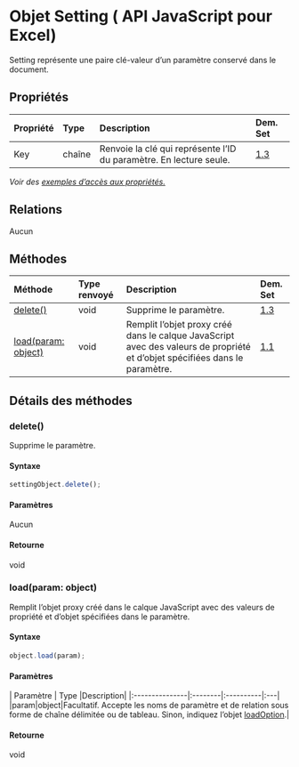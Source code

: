 # <a name="setting-object-javascript-api-for-excel"></a>Objet Setting ( API JavaScript pour Excel)

Setting représente une paire clé-valeur d’un paramètre conservé dans le document.

## <a name="properties"></a>Propriétés

| Propriété     | Type   |Description| Dem. Set|
|:---------------|:--------|:----------|:----|
|Key|chaîne|Renvoie la clé qui représente l’ID du paramètre. En lecture seule.|[1.3](../requirement-sets/excel-api-requirement-sets.md)|

_Voir des [exemples d’accès aux propriétés.](#property-access-examples)_

## <a name="relationships"></a>Relations
Aucun


## <a name="methods"></a>Méthodes

| Méthode           | Type renvoyé    |Description| Dem. Set|
|:---------------|:--------|:----------|:----|
|[delete()](#delete)|void|Supprime le paramètre.|[1.3](../requirement-sets/excel-api-requirement-sets.md)|
|[load(param: object)](#loadparam-object)|void|Remplit l’objet proxy créé dans le calque JavaScript avec des valeurs de propriété et d’objet spécifiées dans le paramètre.|[1.1](../requirement-sets/excel-api-requirement-sets.md)|

## <a name="method-details"></a>Détails des méthodes


### <a name="delete"></a>delete()
Supprime le paramètre.

#### <a name="syntax"></a>Syntaxe
```js
settingObject.delete();
```

#### <a name="parameters"></a>Paramètres
Aucun

#### <a name="returns"></a>Retourne
void

### <a name="loadparam-object"></a>load(param: object)
Remplit l’objet proxy créé dans le calque JavaScript avec des valeurs de propriété et d’objet spécifiées dans le paramètre.

#### <a name="syntax"></a>Syntaxe
```js
object.load(param);
```

#### <a name="parameters"></a>Paramètres
| Paramètre    | Type   |Description|
|:---------------|:--------|:----------|:---|
|param|object|Facultatif. Accepte les noms de paramètre et de relation sous forme de chaîne délimitée ou de tableau. Sinon, indiquez l’objet [loadOption](loadoption.md).|

#### <a name="returns"></a>Retourne
void
